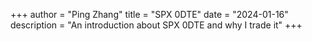 +++
author = "Ping Zhang"
title = "SPX 0DTE"
date = "2024-01-16"
description = "An introduction about SPX 0DTE and why I trade it"
+++

